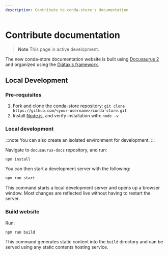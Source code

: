 ```yaml
---
description: Contribute to conda-store's documentation
---
```


# Contribute documentation

> **Note**
> This page in active development.

The new conda-store documentation website is built using [Docusaurus 2](https://docusaurus.io/) and organized using the [Diátaxis  framework](https://diataxis.fr).

## Local Development

### Pre-requisites

1. Fork and clone the conda-store repository: `git clone https://github.com/<your-username>/conda-store.git`
2. Install [Node.js](https://nodejs.org/en), and verify installation with: `node -v`

### Local development

:::note
You can also create an isolated environment for development.
:::

Navigate to `docusaurus-docs` repository, and run:

```bash
npm install
```

You can then start a development server with the following:

```bash
npm run start
```

This command starts a local development server and opens up a browser window. Most changes are reflected live without having to restart the server.

### Build website

Run:

```bash
npm run build
```

This command generates static content into the `build` directory and can be served using any static contents hosting service.
